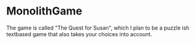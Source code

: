 MonolithGame
============

The game is called "The Quest for Susan", which I plan to be a puzzle ish textbased game that also takes your choices into account.
